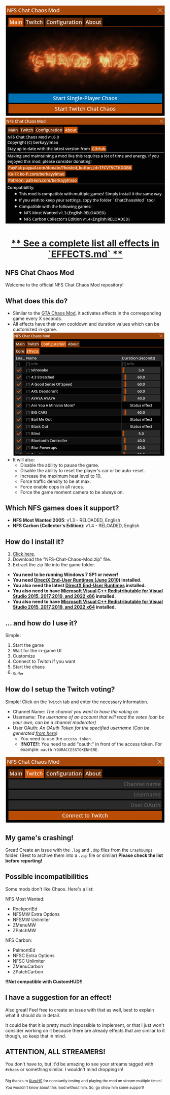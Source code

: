 <p align="center">
<img src=".gitdocs/UI_Main.png?raw=true" /> <br />
<img src=".gitdocs/UI_About.png?raw=true" /> <br />
  <a href="EFFECTS.md"><h1 align="center">** See a complete list all effects in `EFFECTS.md` **</h1><a/>
</p>

## NFS Chat Chaos Mod
Welcome to the official NFS Chat Chaos Mod repository!

## What does this do?
- Similar to the [GTA Chaos Mod](https://github.com/gta-chaos-mod), it activates effects in the corresponding game every X seconds.
- All effects have their own cooldown and duration values which can be customized in-game.
  ![.gitdocs/UI_EffectsConfig.png?raw=true](.gitdocs/UI_EffectsConfig.png?raw=true)
- It will also:
  - Disable the ability to pause the game.
  - Disable the ability to reset the player's car or be auto-reset.
  - Increase the maximum heat level to 10.
  - Force traffic density to be at max.
  - Force enable cops in all races.
  - Force the game moment camera to be always on.

## Which NFS games does it support?
- **NFS Most Wanted 2005**: v1.3 - RELOADED, English
- **NFS Carbon (Collector's Edition)**: v1.4 - RELOADED, English

## How do I install it?
1. [Click here](https://github.com/berkayylmao/NFS-Chat-Chaos-Mod/releases/latest).
2. Download the "NFS-Chat-Chaos-Mod.zip" file.
3. Extract the zip file into the game folder.

- **You need to be running Windows 7 SP1 or newer!**
- **You need [DirectX End-User Runtimes (June 2010)](https://www.microsoft.com/en-us/download/details.aspx?id=8109) installed.**
- **You also need the latest [DirectX End-User Runtimes](https://www.microsoft.com/en-us/download/details.aspx?id=35) installed.**
- **You also need to have [Microsoft Visual C++ Redistributable for Visual Studio 2015, 2017,2019, and 2022 x86](https://aka.ms/vs/17/release/vc_redist.x86.exe) installed.**
- **You also need to have [Microsoft Visual C++ Redistributable for Visual Studio 2015, 2017,2019, and 2022 x64](https://aka.ms/vs/17/release/vc_redist.x64.exe) installed.**

## ... and how do I use it?
Simple:
1. Start the game
2. Wait for the in-game UI
3. Customize
4. Connect to Twitch if you want
5. Start the chaos
6. <sub>Suffer</sub>

## How do I setup the Twitch voting?
Simple! Click on the `Twitch` tab and enter the necessary information.

- Channel Name: *The channel you want to have the voting on*  
- Username: *The username of an account that will read the votes (can be your own, can be a channel moderator)*  
- User OAuth: *An OAuth Token for the specified username (Can be generated [from here](https://twitchtokengenerator.com/quick/xnaEGgziJl))*
  - You need to use the `access token`.
  - **!!NOTE!!**: You need to add "oauth:" in front of the access token. For example: `oauth:YOURACCESSTOKENHERE`.

<p align="center">
<img src=".gitdocs/UI_Twitch.png?raw=true]" />
</p>

## My game's crashing!
Great! Create an issue with the `.log` and `.dmp` files from the `CrashDumps` folder. (Best to archive them into a `.zip` file or similar) **Please check the list before reporting!**

## Possible incompatibilities
Some mods don't like Chaos. Here's a list:

NFS Most Wanted:
- RockportEd
- NFSMW Extra Options
- NFSMW Unlimiter
- ZMenuMW
- ZPatchMW

NFS Carbon:
- PalmontEd
- NFSC Extra Options
- NFSC Unlimiter
- ZMenuCarbon
- ZPatchCarbon

**!!Not compatible with CustomHUD!!**

## I have a suggestion for an effect!
Also great! Feel free to create an issue with that as well, best to explain what it should do in detail.

It could be that it is pretty much impossible to implement, or that I just won't consider working on it because there are already effects that are similar to it though, so keep that in mind.

## **ATTENTION, ALL STREAMERS!**
You don't have to, but it'd be amazing to see your streams tagged with `#chaos` or something similar. I wouldn't mind dropping in!

<sub>Big thanks to [KuruHS](https://www.twitch.tv/kuruhs) for constantly testing and playing the mod on stream multiple times! You wouldn't know about this mod without him. So, go show him some support!</sub>
